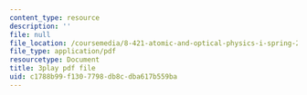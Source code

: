 ```yaml
---
content_type: resource
description: ''
file: null
file_location: /coursemedia/8-421-atomic-and-optical-physics-i-spring-2014/c1788b99f1307798db8cdba617b559ba_zMlEb29UlKw.pdf
file_type: application/pdf
resourcetype: Document
title: 3play pdf file
uid: c1788b99-f130-7798-db8c-dba617b559ba
---
```

